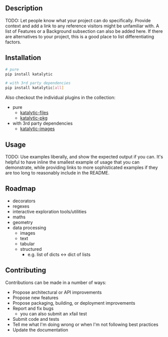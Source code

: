 ## Description
TODO: Let people know what your project can do specifically. Provide context and add a link to any reference visitors might be unfamiliar with. A list of Features or a Background subsection can also be added here. If there are alternatives to your project, this is a good place to list differentiating factors.

## Installation
```bash
# pure
pip install katalytic

# with 3rd party dependencies
pip install katalytic[all]
```
Also checkout the individual plugins in the collection:
- pure
	- [katalytic-files](https://gitlab.com/katalytic/katalytic-files)
	- [katalytic-pkg](https://gitlab.com/katalytic/katalytic-pkg)
- with 3rd party dependencies
	- [katalytic-images](https://gitlab.com/katalytic/katalytic-images)

## Usage
TODO: Use examples liberally, and show the expected output if you can. It's helpful to have inline the smallest example of usage that you can demonstrate, while providing links to more sophisticated examples if they are too long to reasonably include in the README.

## Roadmap
- decorators
- regexes
- interactive exploration tools/utilities
- maths
- geometry
- data processing
	- images
	- text
	- tabular
	- structured
		- e.g. list of dicts <-> dict of lists

## Contributing
Contributions can be made in a number of ways:
- Propose architectural or API improvements
- Propose new features
- Propose packaging, building, or deployment improvements
- Report and fix bugs
	- you can also submit an xfail test
- Submit code and tests
- Tell me what I'm doing wrong or when I'm not following best practices
- Update the documentation

